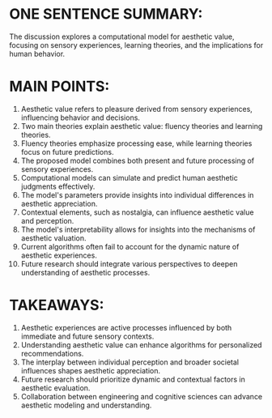 # ONE SENTENCE SUMMARY:
The discussion explores a computational model for aesthetic value, focusing on sensory experiences, learning theories, and the implications for human behavior.

# MAIN POINTS:
1. Aesthetic value refers to pleasure derived from sensory experiences, influencing behavior and decisions.
2. Two main theories explain aesthetic value: fluency theories and learning theories.
3. Fluency theories emphasize processing ease, while learning theories focus on future predictions.
4. The proposed model combines both present and future processing of sensory experiences.
5. Computational models can simulate and predict human aesthetic judgments effectively.
6. The model's parameters provide insights into individual differences in aesthetic appreciation.
7. Contextual elements, such as nostalgia, can influence aesthetic value and perception.
8. The model's interpretability allows for insights into the mechanisms of aesthetic valuation.
9. Current algorithms often fail to account for the dynamic nature of aesthetic experiences.
10. Future research should integrate various perspectives to deepen understanding of aesthetic processes.

# TAKEAWAYS:
1. Aesthetic experiences are active processes influenced by both immediate and future sensory contexts.
2. Understanding aesthetic value can enhance algorithms for personalized recommendations.
3. The interplay between individual perception and broader societal influences shapes aesthetic appreciation.
4. Future research should prioritize dynamic and contextual factors in aesthetic evaluation.
5. Collaboration between engineering and cognitive sciences can advance aesthetic modeling and understanding.
